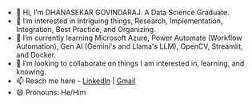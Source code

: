 - 👋 Hi, I’m DHANASEKAR GOVINDARAJ. A Data Science Graduate.
- 👀 I’m interested in Intriguing things, Research, Implementation, Integration, Best Practice, and Organizing.
- 🌱 I’m currently learning Microsoft Azure, Power Automate (Workflow Automation), Gen AI (Gemini's and Llama's LLM), OpenCV, Streamlit, and Docker.
- 💞️ I’m looking to collaborate on things I am interested in, learning, and knowing.
- 📫 Reach me here - [LinkedIn](https://www.linkedin.com/in/dhanasekar-govindaraj-177096310/) | [Gmail](sekar.dhana5982@gmail.com)
- 😄 Pronouns: He/Him
<!---
DHANA5982/DHANA5982 is a ✨ special ✨ repository because its `README.md` (this file) appears on your GitHub profile.
You can click the Preview link to take a look at your changes.
--->
